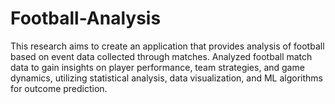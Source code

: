 # Football-Analysis
This research aims to create an application that provides analysis of football based on event data collected through matches.
Analyzed football match data to gain insights on player performance, team strategies, and game dynamics, utilizing statistical analysis, data visualization, and ML algorithms for outcome prediction.
